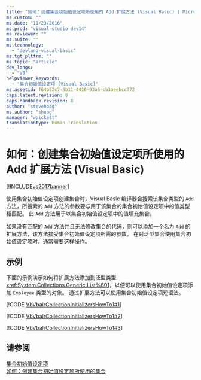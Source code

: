 ```yaml
---
title: "如何：创建集合初始值设定项所使用的 Add 扩展方法 (Visual Basic) | Microsoft Docs"
ms.custom: ""
ms.date: "11/23/2016"
ms.prod: "visual-studio-dev14"
ms.reviewer: ""
ms.suite: ""
ms.technology: 
  - "devlang-visual-basic"
ms.tgt_pltfrm: ""
ms.topic: "article"
dev_langs: 
  - "VB"
helpviewer_keywords: 
  - "集合初始值设定项 [Visual Basic]"
ms.assetid: f64b52c7-8b11-4410-93a6-cb3aeebcc772
caps.latest.revision: 8
caps.handback.revision: 8
author: "stevehoag"
ms.author: "shoag"
manager: "wpickett"
translationtype: Human Translation
---
```

# 如何：创建集合初始值设定项所使用的 Add 扩展方法 (Visual Basic)
[!INCLUDE[vs2017banner](../../../../csharp/includes/vs2017banner.md)]

使用集合初始值设定项创建集合时，Visual Basic 编译器会搜索该集合类型的 `Add` 方法，所搜索的 `Add` 方法的参数要与用于该集合的集合初始值设定项中的值类型相匹配。  此 `Add` 方法用于以集合初始值设定项中的值填充集合。  
  
 如果没有匹配的 `Add` 方法并且无法修改集合的代码，则可以添加一个名为 `Add` 的扩展方法，该方法接受集合初始值设定项所需的参数。  在对泛型集合使用集合初始值设定项时，通常需要这样操作。  
  
## 示例  
 下面的示例演示如何将扩展方法添加到泛型类型 <xref:System.Collections.Generic.List%601>，以便可以使用集合初始值设定项添加 `Employee` 类型的对象。  通过扩展方法可以使用集合初始值设定项短语法。  
  
 [!CODE [VbVbalrCollectionInitializersHowTo1#1](../CodeSnippet/VS_Snippets_VBCSharp/VbVbalrCollectionInitializersHowTo1#1)]  
  
 [!CODE [VbVbalrCollectionInitializersHowTo1#2](../CodeSnippet/VS_Snippets_VBCSharp/VbVbalrCollectionInitializersHowTo1#2)]  
  
 [!CODE [VbVbalrCollectionInitializersHowTo1#3](../CodeSnippet/VS_Snippets_VBCSharp/VbVbalrCollectionInitializersHowTo1#3)]  
  
## 请参阅  
 [集合初始值设定项](../../../../visual-basic/programming-guide/language-features/collection-initializers/index.md)   
 [如何：创建集合初始值设定项所使用的集合](../../../../visual-basic/programming-guide/language-features/collection-initializers/how-to-create-a-collection-used-by-a-collection-initializer.md)
